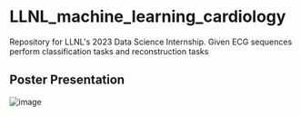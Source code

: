 # LLNL_machine_learning_cardiology
Repository for LLNL's 2023 Data Science Internship. Given ECG sequences perform classification tasks and reconstruction tasks

## Poster Presentation

![image](https://github.com/DiscoDoggy/LLNL_machine_learning_cardiology/assets/110149934/dfdde879-5f7d-4499-9901-1441492475ab)


